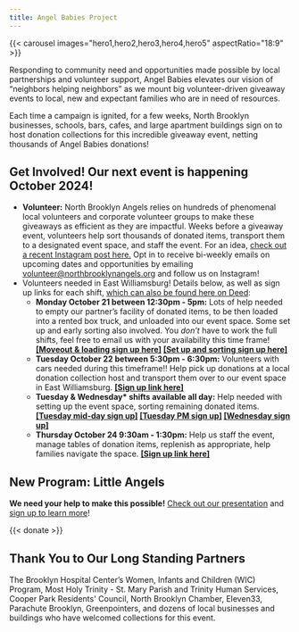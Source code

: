 ```yaml
---
title: Angel Babies Project
---
```


{{< carousel images="hero1,hero2,hero3,hero4,hero5" aspectRatio="18:9" >}}

Responding to community need and opportunities made possible by local partnerships and volunteer support, Angel Babies elevates our vision of “neighbors helping neighbors” as we mount big volunteer-driven giveaway events to local, new and expectant families who are in need of resources.

Each time a campaign is ignited, for a few weeks, North Brooklyn businesses, schools, bars, cafes, and large apartment buildings sign on to host donation collections for this incredible giveaway event, netting thousands of Angel Babies donations!

## Get Involved! Our next event is happening October 2024!

* **Volunteer:** North Brooklyn Angels relies on hundreds of phenomenal local volunteers and corporate volunteer groups to make these giveaways as efficient as they are impactful. Weeks before a giveaway event, volunteers help sort thousands of donated items, transport them to a designated event space, and staff the event. For an idea, [check out a recent Instagram post here.](https://www.instagram.com/p/C589SO7ufN1/?img_index=1) Opt in to receive bi-weekly emails on upcoming dates and opportunities by emailing [volunteer@northbrooklynangels.org](mailto:volunteer@northbrooklynangels.org) and follow us on Instagram!
* Volunteers needed in East Williamsburg! Details below, as well as sign up links for each shift, [which can also be found here on Deed](http://bit.ly/nbadeed):
  * **Monday October 21 between 12:30pm - 5pm:** Lots of help needed to empty our partner’s facility of donated items, to be then loaded into a rented box truck, and unloaded into our event space. Some set up and early sorting also involved. You *don’t* have to work the full shifts, feel free to email us with your availability this time frame! **[[Moveout & loading sign up here]](https://app.joindeed.org/deeds/6702ead4fdae5cb3d8efbb05) [[Set up and sorting sign up here]](https://app.joindeed.org/deeds/6702eb04fdae5cb3d8efbb60)**
  * **Tuesday October 22 between 5:30pm - 6:30pm:** Volunteers with cars needed during this timeframe!! Help pick up donations at a local donation collection host and transport them over to our event space in East Williamsburg. **[[Sign up link here]](https://app.joindeed.org/deeds/6702f8ced0be851e082c0616)**
  * **Tuesday & Wednesday\* shifts available all day:** Help needed with setting up the event space, sorting remaining donated items. **[[Tuesday mid-day sign up]](https://app.joindeed.org/deeds/6702ef44b29fd1c11ea9045a) [[Tuesday PM sign up]](https://app.joindeed.org/deeds/6702ef83fdae5cb3d8efc265) [[Wednesday sign up]](https://app.joindeed.org/deeds/6702ea1279776b136f2d1e39)**
  * **Thursday October 24 9:30am - 1:30pm:** Help us staff the event, manage tables of donation items, replenish as appropriate, help families navigate the space. **[[Sign up link here]](https://app.joindeed.org/deeds/6702e97d4910ad547b3bf625)**

## New Program: Little Angels

**We need your help to make this possible!** [Check out our presentation](https://bit.ly/2024abpresentation) and [sign up to learn more](https://bit.ly/nba2024ab)!

{{< donate >}}

## Thank You to Our Long Standing Partners

The Brooklyn Hospital Center’s Women, Infants and Children (WIC) Program, Most Holy Trinity - St. Mary Parish and Trinity Human Services, Cooper Park Residents' Council, North Brooklyn Chamber, Eleven33, Parachute Brooklyn, Greenpointers, and dozens of local businesses and buildings who have welcomed collections for this event.
